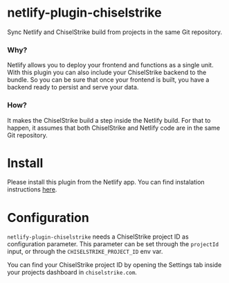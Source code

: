 # netlify-plugin-chiselstrike

Sync Netlify and ChiselStrike build from projects in the same Git repository.

### Why?

Netlify allows you to deploy your frontend and functions as a single unit. With
this plugin you can also include your ChiselStrike backend to the bundle. So you
can be sure that once your frontend is built, you have a backend ready to
persist and serve your data.

### How?

It makes the ChiselStrike build a step inside the Netlify build. For that to
happen, it assumes that both ChiselStrike and Netlify code are in the same Git
repository.

# Install

Please install this plugin from the Netlify app. You can find instalation
instructions
[here](https://docs.netlify.com/integrations/build-plugins/#install-a-plugin).

# Configuration

`netlify-plugin-chiselstrike` needs a ChiselStrike project ID as configuration
parameter. This parameter can be set through the `projectId` input, or through
the `CHISELSTRIKE_PROJECT_ID` env var.

You can find your ChiselStrike project ID by opening the Settings tab inside
your projects dashboard in `chiselstrike.com`.
